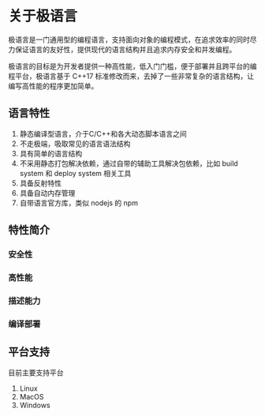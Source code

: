 # 关于极语言

极语言是一门通用型的编程语言，支持面向对象的编程模式，在追求效率的同时尽力保证语言的友好性，提供现代的语言结构并且追求内存安全和并发编程。

极语言的目标是为开发者提供一种高性能，低入门门槛，便于部署并且跨平台的编程平台，极语言基于 C++17 标准修改而来，去掉了一些非常复杂的语言结构，让编写高性能的程序更加简单。

## 语言特性

1.	静态编译型语言，介于C/C++和各大动态脚本语言之间
2.	不走极端，吸取常见的语言语法结构
3.	具有简单的语言结构
4.	不采用静态打包解决依赖，通过自带的辅助工具解决包依赖，比如 build system 和 deploy system 相关工具
5.	具备反射特性
6.	具备自动内存管理
7.	自带语言官方库，类似 nodejs 的 npm

## 特性简介
### 安全性

### 高性能

### 描述能力

### 编译部署

## 平台支持
目前主要支持平台
1. Linux
2. MacOS
3. Windows